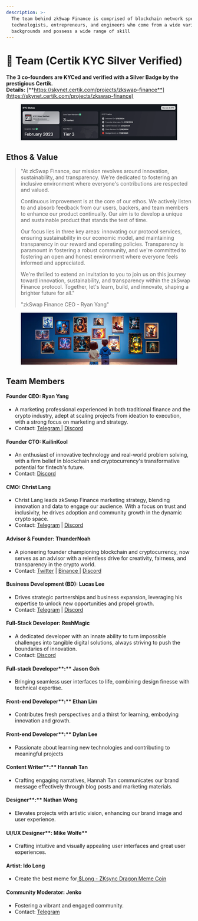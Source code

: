 ```yaml
---
description: >-
  The team behind zkSwap Finance is comprised of blockchain network specialists,
  technologists, entrepreneurs, and engineers who come from a wide variety of
  backgrounds and possess a wide range of skill
---
```


# 👬 Team (Certik KYC Silver Verified)

**The 3 co-founders are KYCed and verified with a Silver Badge by the prestigious Certik.**\
**Details:** [**https://skynet.certik.com/projects/zkswap-finance**](https://skynet.certik.com/projects/zkswap-finance)

<figure><img src=".gitbook/assets/image (85).png" alt=""><figcaption></figcaption></figure>

## Ethos & Value

> "At zkSwap Finance, our mission revolves around innovation, sustainability, and transparency. We're dedicated to fostering an inclusive environment where everyone's contributions are respected and valued.&#x20;
>
> Continuous improvement is at the core of our ethos. We actively listen to and absorb feedback from our users, backers, and team members to enhance our product continually. Our aim is to develop a unique and sustainable product that stands the test of time.&#x20;
>
> Our focus lies in three key areas: innovating our protocol services, ensuring sustainability in our economic model, and maintaining transparency in our reward and operating policies. Transparency is paramount in fostering a robust community, and we're committed to fostering an open and honest environment where everyone feels informed and appreciated.&#x20;
>
> We're thrilled to extend an invitation to you to join us on this journey toward innovation, sustainability, and transparency within the zkSwap Finance protocol. Together, let's learn, build, and innovate, shaping a brighter future for all."
>
> "zkSwap Finance CEO - Ryan Yang"

<figure><img src=".gitbook/assets/BG.webp" alt=""><figcaption></figcaption></figure>

## Team Members

#### **Founder CEO: Ryan Yang**

* A marketing professional experienced in both traditional finance and the crypto industry, adept at scaling projects from ideation to execution, with a strong focus on marketing and strategy.
* Contact: [Telegram ](https://t.me/zkSwap\_Ryan)| [Discord](https://discord.gg/4eHMumaJDA)

#### **Founder CTO: KailinKool**

* An enthusiast of innovative technology and real-world problem solving, with a firm belief in blockchain and cryptocurrency's transformative potential for fintech's future.
* Contact: [Discord](https://discord.gg/4eHMumaJDA)

#### CMO: Christ Lang

* Christ Lang leads zkSwap Finance marketing strategy, blending innovation and data to engage our audience. With a focus on trust and inclusivity, he drives adoption and community growth in the dynamic crypto space.
* Contact: [Telegram](https://t.me/zkSwap\_Christ) | [Discord](https://discord.gg/4eHMumaJDA)

#### &#x20;**Advisor & Founder: ThunderNoah**

* A pioneering founder championing blockchain and cryptocurrency, now serves as an advisor with a relentless drive for creativity, fairness, and transparency in the crypto world.&#x20;
* Contact: [Twitter](https://twitter.com/MegaBull\_Noah) | [Binance ](https://www.binance.com/en/feed/profile/Noah\_Edwards)| [Discord](https://discord.gg/4eHMumaJDA)

#### **Business Development (BD): Lucas Lee**

* Drives strategic partnerships and business expansion, leveraging his expertise to unlock new opportunities and propel growth.
* Contact: [Telegram](https://t.me/ZF\_Lucas) | [Discord](https://discord.com/users/1212659857128292442)

#### **Full-Stack Developer: ReshMagic**

* A dedicated developer with an innate ability to turn impossible challenges into tangible digital solutions, always striving to push the boundaries of innovation.
* Contact: [Discord](https://discordapp.com/users/1079941397890740294)

#### Full-stack Developer**:** Jason Goh

* Bringing seamless user interfaces to life, combining design finesse with technical expertise.

#### Front-end Developer**:** Ethan Lim

* Contributes fresh perspectives and a thirst for learning, embodying innovation and growth.

#### Front-end Developer**:** Dylan Lee

* Passionate about learning new technologies and contributing to meaningful projects

#### Content Writer**:** Hannah Tan

* Crafting engaging narratives, Hannah Tan communicates our brand message effectively through blog posts and marketing materials.

#### Designer**:** Nathan Wong

* Elevates projects with artistic vision, enhancing our brand image and user experience.

#### UI/UX Designer**: Mike Wolfe**

* Crafting intuitive and visually appealing user interfaces and great user experiences.

#### Artist: Ido Long

* Create the best meme for[ $Long - ZKsync Dragon Meme Coin](https://x.com/LongxFun)&#x20;

#### Community Moderator: Jenko

* Fostering a vibrant and engaged community.
* Contact: [Telegram](https://t.me/Jenko1222)

